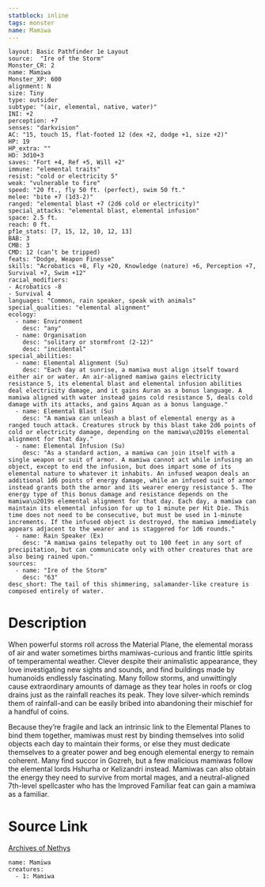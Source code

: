 ```yaml
---
statblock: inline
tags: monster
name: Mamiwa
---
```

```statblock
layout: Basic Pathfinder 1e Layout
source:  "Ire of the Storm"
Monster_CR: 2
name: Mamiwa
Monster_XP: 600
alignment: N
size: Tiny
type: outsider
subtype: "(air, elemental, native, water)"
INI: +2
perception: +7
senses: "darkvision"
AC: "15, touch 15, flat-footed 12 (dex +2, dodge +1, size +2)"
HP: 19
HP_extra: ""
HD: 3d10+3
saves: "Fort +4, Ref +5, Will +2"
immune: "elemental traits"
resist: "cold or electricity 5"
weak: "vulnerable to fire"
speed: "20 ft., fly 50 ft. (perfect), swim 50 ft."
melee: "bite +7 (1d3-2)"
ranged: "elemental blast +7 (2d6 cold or electricity)"
special_attacks: "elemental blast, elemental infusion"
space: 2.5 ft.
reach: 0 ft.
pf1e_stats: [7, 15, 12, 10, 12, 13]
BAB: 3
CMB: 3
CMD: 12 (can’t be tripped)
feats: "Dodge, Weapon Finesse"
skills: "Acrobatics +8, Fly +20, Knowledge (nature) +6, Perception +7, Survival +7, Swim +12"
racial_modifiers:
- Acrobatics -8
- Survival 4
languages: "Common, rain speaker, speak with animals"
special_qualities: "elemental alignment"
ecology:
  - name: Environment
    desc: "any"
  - name: Organisation
    desc: "solitary or stormfront (2-12)"
    desc: "incidental"
special_abilities:
  - name: Elemental Alignment (Su)
    desc: "Each day at sunrise, a mamiwa must align itself toward either air or water. An air-aligned mamiwa gains electricity resistance 5, its elemental blast and elemental infusion abilities deal electricity damage, and it gains Auran as a bonus language. A mamiwa aligned with water instead gains cold resistance 5, deals cold damage with its attacks, and gains Aquan as a bonus language."
  - name: Elemental Blast (Su)
    desc: "A mamiwa can unleash a blast of elemental energy as a ranged touch attack. Creatures struck by this blast take 2d6 points of cold or electricity damage, depending on the mamiwa\u2019s elemental alignment for that day."
  - name: Elemental Infusion (Su)
    desc: "As a standard action, a mamiwa can join itself with a single weapon or suit of armor. A mamiwa cannot act while infusing an object, except to end the infusion, but does impart some of its elemental nature to whatever it inhabits. An infused weapon deals an additional 1d6 points of energy damage, while an infused suit of armor instead grants both the armor and its wearer energy resistance 5. The energy type of this bonus damage and resistance depends on the mamiwa\u2019s elemental alignment for that day. Each day, a mamiwa can maintain its elemental infusion for up to 1 minute per Hit Die. This time does not need to be consecutive, but must be used in 1-minute increments. If the infused object is destroyed, the mamiwa immediately appears adjacent to the wearer and is staggered for 1d6 rounds."
  - name: Rain Speaker (Ex)
    desc: "A mamiwa gains telepathy out to 100 feet in any sort of precipitation, but can communicate only with other creatures that are also being rained upon."
sources:
  - name: "Ire of the Storm"
    desc: "63"
desc_short: The tail of this shimmering, salamander-like creature is composed entirely of water.
```
# Description
When powerful storms roll across the Material Plane, the elemental morass of air and water sometimes births mamiwas-curious and frantic little spirits of temperamental weather. Clever despite their animalistic appearance, they love investigating new sights and sounds, and find buildings made by humanoids endlessly fascinating. Many follow storms, and unwittingly cause extraordinary amounts of damage as they tear holes in roofs or clog drains just as the rainfall reaches its peak. They love silver-which reminds them of rainfall-and can be easily bribed into abandoning their mischief for a handful of coins.

Because they’re fragile and lack an intrinsic link to the Elemental Planes to bind them together, mamiwas must rest by binding themselves into solid objects each day to maintain their forms, or else they must dedicate themselves to a greater power and beg enough elemental energy to remain coherent. Many find succor in Gozreh, but a few malicious mamiwas follow the elemental lords Hshurha or Kelizandri instead. Mamiwas can also obtain the energy they need to survive from mortal mages, and a neutral-aligned 7th-level spellcaster who has the Improved Familiar feat can gain a mamiwa as a familiar.
# Source Link
[Archives of Nethys](https://aonprd.com/MonsterDisplay.aspx?ItemName=Mamiwa)
```encounter-table
name: Mamiwa
creatures:
  - 1: Mamiwa
```
